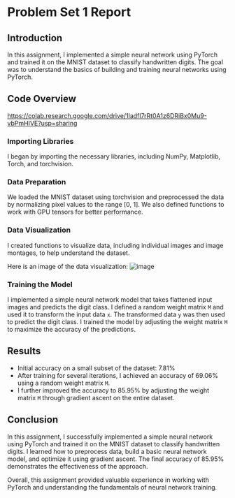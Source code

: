 # Problem Set 1 Report

## Introduction

In this assignment, I implemented a simple neural network using PyTorch and trained it on the MNIST dataset to classify handwritten digits. The goal was to understand the basics of building and training neural networks using PyTorch.

## Code Overview

https://colab.research.google.com/drive/1ladfI7rRt0A1z6DRiBx0Mu9-vbPmHIVE?usp=sharing

### Importing Libraries

I began by importing the necessary libraries, including NumPy, Matplotlib, Torch, and torchvision.

### Data Preparation

We loaded the MNIST dataset using torchvision and preprocessed the data by normalizing pixel values to the range [0, 1]. We also defined functions to work with GPU tensors for better performance.

### Data Visualization

I created functions to visualize data, including individual images and image montages, to help understand the dataset.

Here is an image of the data visualization:
![image](https://github.com/iklopukh2021/MathDataSci/assets/143549784/78235dbd-91cb-430b-8be3-abc629b1ef29)

### Training the Model

I implemented a simple neural network model that takes flattened input images and predicts the digit class. I defined a random weight matrix `M` and used it to transform the input data `x`. The transformed data `y` was then used to predict the digit class. I trained the model by adjusting the weight matrix `M` to maximize the accuracy of the predictions.

## Results

- Initial accuracy on a small subset of the dataset: 7.81%
- After training for several iterations, I achieved an accuracy of 69.06% using a random weight matrix `M`.
- I further improved the accuracy to 85.95% by adjusting the weight matrix `M` through gradient ascent on the entire dataset.

## Conclusion

In this assignment, I successfully implemented a simple neural network using PyTorch and trained it on the MNIST dataset to classify handwritten digits. I learned how to preprocess data, build a basic neural network model, and optimize it using gradient ascent. The final accuracy of 85.95% demonstrates the effectiveness of the approach.

Overall, this assignment provided valuable experience in working with PyTorch and understanding the fundamentals of neural network training.
